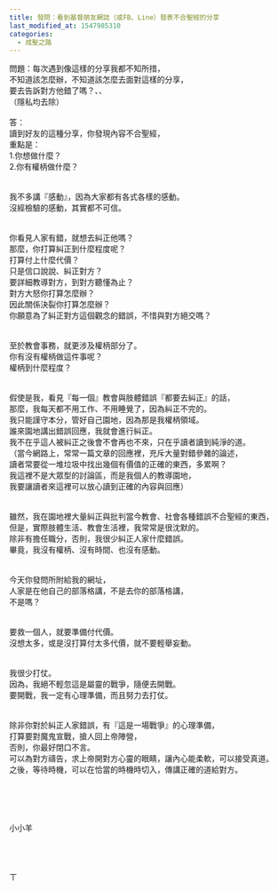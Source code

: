 ```yaml
---
title: 發問：看到基督朋友網誌（或FB、Line）發表不合聖經的分享
last_modified_at: 1547985310
categories:
  - 成聖之路
---
```


問題：每次遇到像這樣的分享我都不知所措，<br>不知道該怎麼辦，不知道該怎麼去面對這樣的分享，<br>要去告訴對方他錯了嗎？、、<br>（隱私均去除）<br><!--more--><br>答：<br>讀到好友的這種分享，你發現內容不合聖經， <br>重點是：<br>1.你想做什麼？<br>2.你有權柄做什麼？<br> <br><br>我不多講『感動』，因為大家都有各式各樣的感動。<br>沒經檢驗的感動，其實都不可信。<br> <br><br>你看見人家有錯，就想去糾正他嗎？<br>那麼，你打算糾正到什麼程度呢？<br>打算付上什麼代價？<br>只是信口說說、糾正對方？<br>要詳細教導對方，到對方聽懂為止？<br>對方大怒你打算怎麼辦？<br>因此關係決裂你打算怎麼辦？<br>你願意為了糾正對方這個觀念的錯誤，不惜與對方絕交嗎？<br> <br><br>至於教會事務，就更涉及權柄部分了。<br>你有沒有權柄做這件事呢？<br>權柄到什麼程度？<br> <br><br>假使是我，看見『每一個』教會與肢體錯誤『都要去糾正』的話，<br>那麼，我每天都不用工作、不用睡覺了，因為糾正不完的。<br>我只能謹守本分，管好自己園地，因為那是我權柄領域。<br>誰來園地講出錯誤回應，我就會進行糾正。<br>我不在乎這人被糾正之後會不會再也不來，只在乎讀者讀到純淨的道。<br>（當今網路上，常常一篇文章的回應裡，充斥大量對錯參雜的論述，<br>讀者常要從一堆垃圾中找出幾個有價值的正確的東西，多累啊？<br>我這裡不是大眾型的討論區，而是我個人的教導園地，<br>我要讓讀者來這裡可以放心讀到正確的內容與回應）<br><br><br>雖然，我在園地裡大量糾正與批判當今教會、社會各種錯誤不合聖經的東西， <br>但是，實際肢體生活、教會生活裡，我常常是很沈默的。<br>除非有擔任職分，否則，我很少糾正人家什麼錯誤。<br>畢竟，我沒有權柄、沒有時間、也沒有感動。<br> <br><br>今天你發問所附給我的網址，<br>人家是在他自己的部落格講，不是去你的部落格講，<br>不是嗎？<br> <br><br>要救一個人，就要準備付代價。<br>沒想太多，或是沒打算付太多代價，就不要輕舉妄動。<br> <br><br>我很少打仗。<br>因為，我絕不輕忽這是屬靈的戰爭，隨便去開戰。<br>要開戰，我一定有心理準備，而且努力去打仗。<br> <br><br>除非你對於糾正人家錯誤，有『這是一場戰爭』的心理準備，<br>打算要對魔鬼宣戰，搶人回上帝陣營，<br>否則，你最好閉口不言。<br>可以為對方禱告，求上帝開對方心靈的眼睛，讓內心能柔軟，可以接受真道。<br>之後，等待時機，可以在恰當的時機時切入，傳講正確的道給對方。<br><br> <br><br><br><br>小小羊<br><br><br><br><br>ㄒ<br>
